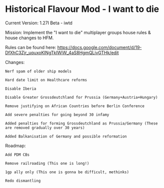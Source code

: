 # Historical Flavour Mod - I want to die
Current Version: 1.27I Beta - iwtd

Mission: Implement the "I want to die" multiplayer groups house rules & house changes to HFM.

Rules can be found here: https://docs.google.com/document/d/19-DfXhC3Zjr_uquxoKINgTkIWiW_4aS8HgmQLivGTHk/edit

Changes:

	Nerf spam of older ship models

	Hard date limit on Healthcare reforms

	Disable Iberia

	Disable Greater Grossdeutchland for Prussia (Germany+Austria+Hungary)

	Remove justifying on African Countries before Berlin Conference

	Add severe penalties for going beyond 30 infamy
	
	Added penalties for forming Grossdeutchland as Prussia/Germany (These are removed gradually over 30 years)
	
	Added Balkanisation of Germany and possible reformation

Roadmap:

	Add PDM CBs

	Remove railroading (This one is long!)

	1gp ally only (This one is gonna be difficult, methinks)

	Redo dismantling
